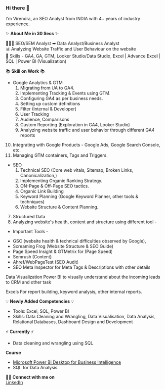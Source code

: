 ### Hi there 👋

<!--
**VirendraGautam/VirendraGautam** is a ✨ _special_ ✨ repository because its `README.md` (this file) appears on your GitHub profile.

Here are some ideas to get you started:

- 🔭 I’m currently working on ...
- 🌱 I’m currently learning ...
- 👯 I’m looking to collaborate on ...
- 🤔 I’m looking for help with ...
- 💬 Ask me about ...
- 📫 How to reach me: ...
- 😄 Pronouns: ...
- ⚡ Fun fact: ...
-->

I'm Virendra, an SEO Analyst from INDIA with 4+ years of industry experience.

✨ **About Me in 30 Secs** ✨       

👩🏻‍💻 SEO/SEM Analyst ➡ Data Analyst/Business Analyst  
📊 Analyzing Website Traffic and User Behaviour on the website  
📝 Skills - GA4, GA, GTM, Looker Studio/Data Studio, Excel | Advance Excel | SQL | Power BI (Visualization)

📚 **Skill on Work** 📚                  
 * Google Analytics & GTM
   1. Migrating from UA to GA4.
   2. Implementing Tracking & Events using GTM.
   3. Configuring GA4 as per business needs.
   4. Setting up custom definitions
   5. Filter (Internal & Developer)
   6. User Tracking
   7. Audience, Comparisons
   8. Custom Reporting (Exploration in GA4, Looker Studio)
   9. Analyzing website traffic and user behavior through different GA4 reports
  10. Integrating with Google Products - Google Ads, Google Search Console, etc.
  11. Managing GTM containers, Tags and Triggers.


* SEO 
  1. Technical SEO (Core web vitals, Sitemap, Broken Links, Canonicalization,)
  2. Implementing Organic Ranking  Strategy. 
  3. ON-Page & Off-Page SEO tactics.
  4. Organic Link Building
  5. Keyword Planning (Google Keyword Planner, other tools & techniques)
  6. Website Structure & Content Planning.
 7. Structured Data
 8. Analyzing website's health, content and structure using different tool - 

* Important Tools - 
 - GSC (website health & technical difficulties observed by Google),  
 - Screaming Frog (Website Structure & SEO Guide) 
 - Page Speed Insight & GTMetrix for (Page Speed)
 - Semrush (Content)
 - Ahref/WebPageTest (SEO Audit)
 - SEO Meta Inspector for Meta Tags & Descriptions with other details

Data Visualization
   Power BI to visually understand about the incoming leads to CRM and other task

Excels 
   For report building, keyword analysis, other internal reports.


💡 **Newly Added Competencies** 💡                 
 * Tools: Excel, SQL, Power BI              
 * Skills: Data Cleaning and Wrangling, Data Visualisation, Data Analysis, Relational Databases, Dashboard Design and Development

⚡️ **Currently** ⚡️ 
 * Data cleaning and wrangling using SQL

**Course** 
 * [Microsoft Power BI Desktop for Business Intelligence](https://www.udemy.com/certificate/UC-c0d1c69c-2d17-477e-bf4e-e4a2d26a4b15/)                 
 * SQL for Data Analysis


🙌🏻 **Connect with me on**   
[LinkedIn](https://www.linkedin.com/in/virendra-gautam/)
